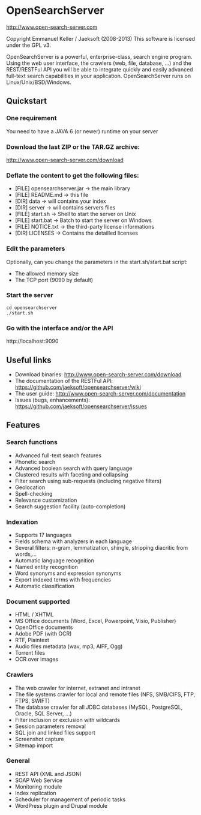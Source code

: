 OpenSearchServer
================
http://www.open-search-server.com

Copyright Emmanuel Keller / Jaeksoft (2008-2013)
This software is licensed under the GPL v3.

OpenSearchServer is a powerful, enterprise-class, search engine program. Using the web user interface, the crawlers (web, file, database, ...) and the REST/RESTFul API you will be able to integrate quickly and easily advanced full-text search capabilities in your application. OpenSearchServer runs on Linux/Unix/BSD/Windows.

Quickstart
----------
### One requirement
You need to have a JAVA 6 (or newer) runtime on your server

### Download the last ZIP or the TAR.GZ archive:
http://www.open-search-server.com/download

### Deflate the content to get the following files:
- [FILE] opensearchserver.jar -> the main library
- [FILE] README.md -> this file
- [DIR] data -> will contains your index
- [DIR] server -> will contains servers files
- [FILE] start.sh -> Shell to start the server on Unix
- [FILE] start.bat -> Batch to start the server on Windows
- [FILE] NOTICE.txt -> the third-party license informations
- [DIR] LICENSES -> Contains the detailled licenses

### Edit the parameters 
Optionally, can you change the parameters in the start.sh/start.bat script:
- The allowed memory size
- The TCP port (9090 by default)

### Start the server
```
cd opensearchserver
./start.sh
```

### Go with the interface and/or the API
http://localhost:9090

Useful links
------------
+ Download binaries: http://www.open-search-server.com/download
+ The documentation of the RESTFul API: https://github.com/jaeksoft/opensearchserver/wiki 
+ The user guide: http://www.open-search-server.com/documentation
+ Issues (bugs, enhancements): https://github.com/jaeksoft/opensearchserver/issues

Features
--------
### Search functions
- Advanced full-text search features
- Phonetic search
- Advanced boolean search with query language
- Clustered results with faceting and collapsing
- Filter search using sub-requests (including negative filters)
- Geolocation
- Spell-checking
- Relevance customization
- Search suggestion facility (auto-completion)

### Indexation
- Supports 17 languages
- Fields schema with analyzers in each language
- Several filters: n-gram, lemmatization, shingle, stripping diacritic from words,…
- Automatic language recognition
- Named entity recognition
- Word synonyms and expression synonyms
- Export indexed terms with frequencies
- Automatic classification

### Document supported
- HTML / XHTML
- MS Office documents (Word, Excel, Powerpoint, Visio, Publisher)
- OpenOffice documents
- Adobe PDF (with OCR)
- RTF, Plaintext
- Audio files metadata (wav, mp3, AIFF, Ogg)
- Torrent files
- OCR over images

### Crawlers
- The web crawler for internet, extranet and intranet
- The file systems crawler for local and remote files (NFS, SMB/CIFS, FTP, FTPS, SWIFT)
- The database crawler for all JDBC databases (MySQL, PostgreSQL, Oracle, SQL Server, …)
- Filter inclusion or exclusion with wildcards
- Session parameters removal
- SQL join and linked files support
- Screenshot capture
- Sitemap import

### General
- REST API (XML and JSON)
- SOAP Web Service
- Monitoring module
- Index replication
- Scheduler for management of periodic tasks
- WordPress plugin and Drupal module